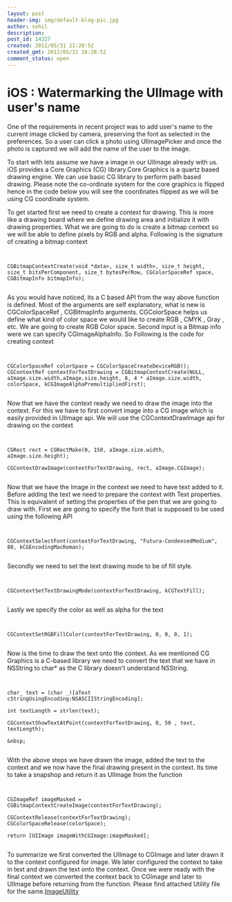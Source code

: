 ```yaml
---
layout: post
header-img: img/default-blog-pic.jpg
author: sohil
description: 
post_id: 14327
created: 2012/05/31 21:28:52
created_gmt: 2012/05/31 16:28:52
comment_status: open
---
```


# iOS : Watermarking the UIImage with user's name

One of the requirements in recent project was to add user's name to the current image clicked by camera, preserving the font as selected in the preferences. So a user can click a photo using UIImagePicker and once the photo is captured we will add the name of the user to the image.

To start with lets assume we have a image in our UIImage already with us. iOS provides a Core Graphics (CG) library.Core Graphics is a quartz based drawing engine. We can use basic CG library to perform path based drawing. Please note the co-ordinate system for the core graphics is flipped hence in the code below you will see the coordinates flipped as we will be using CG coordinate system.

To get started first we need to create a context for drawing. This is more like a drawing board where we define drawing area and initialize it with drawing properties. What we are going to do is create a bitmap context so we will be able to define pixels by RGB and alpha. Following is the signature of creating a bitmap context

``` 


CGBitmapContextCreate(void *data>, size_t width>, size_t height, size_t bitsPerComponent, size_t bytesPerRow, CGColorSpaceRef space, CGBitmapInfo bitmapInfo);


 ```

As you would have noticed, its a C based API from the way above function is defined. Most of the arguments are self explanatory, what is new is CGColorSpaceRef , CGBitmapInfo arguments. CGColorSpace helps us define what kind of color space we would like to create RGB , CMYK , Gray , etc. We are going to create RGB Color space. Second input is a Bitmap info were we can specify CGImageAlphaInfo. So Following is the code for creating context

``` 


CGColorSpaceRef colorSpace = CGColorSpaceCreateDeviceRGB(); CGContextRef contextForTextDrawing = CGBitmapContextCreate(NULL, aImage.size.width,aImage.size.height, 8, 4 * aImage.size.width, colorSpace, kCGImageAlphaPremultipliedFirst);


 ```

Now that we have the context ready we need to draw the image into the context. For this we have to first convert image into a CG image which is easily provided in UIImage api. We will use the CGContextDrawImage api for drawing on the context

``` 


CGRect rect = CGRectMake(0, 150, aImage.size.width, aImage.size.height);

CGContextDrawImage(contextForTextDrawing, rect, aImage.CGImage);


 ```

Now that we have the Image in the context we need to have text added to it. Before adding the text we need to prepare the context with Text properties. This is equivalent of setting the properties of the pen that we are going to draw with. First we are going to specify the font that is supposed to be used using the following API

``` 


CGContextSelectFont(contextForTextDrawing, "Futura-CondensedMedium", 80, kCGEncodingMacRoman);


 ```

Secondly we need to set the text drawing mode to be of fill style.

``` 


CGContextSetTextDrawingMode(contextForTextDrawing, kCGTextFill);


 ```

Lastly we specify the color as well as alpha for the text

``` 


CGContextSetRGBFillColor(contextForTextDrawing, 0, 0, 0, 1);


 ```

Now is the time to draw the text onto the context. As we mentioned CG Graphics is a C-based library we need to convert the text that we have in NSString to char* as the C library doesn't understand NSString.

``` 


char_ text = (char _)[aText cStringUsingEncoding:NSASCIIStringEncoding];

int textLength = strlen(text);

CGContextShowTextAtPoint(contextForTextDrawing, 0, 50 , text, textLength);

&nbsp;


 ```

With the above steps we have drawn the image, added the text to the context and we now have the final drawing present in the context. Its time to take a snapshop and return it as UIImage from the function

``` 


CGImageRef imageMasked = CGBitmapContextCreateImage(contextForTextDrawing);

CGContextRelease(contextForTextDrawing); CGColorSpaceRelease(colorSpace);

return [UIImage imageWithCGImage:imageMasked];


 ```

To summarize we first converted the UIImage to CGImage and later drawn it to the context configured for image. We later configured the context to take in text and drawn the text onto the context. Once we were ready with the final context we converted the context back to CGImage and later to UIImage before returning from the function. Please find attached Utility file for the same.[ImageUtility][1]

   [1]: http://xebee.xebia.in/wp-content/uploads/2012/05/ImageUtility.zip